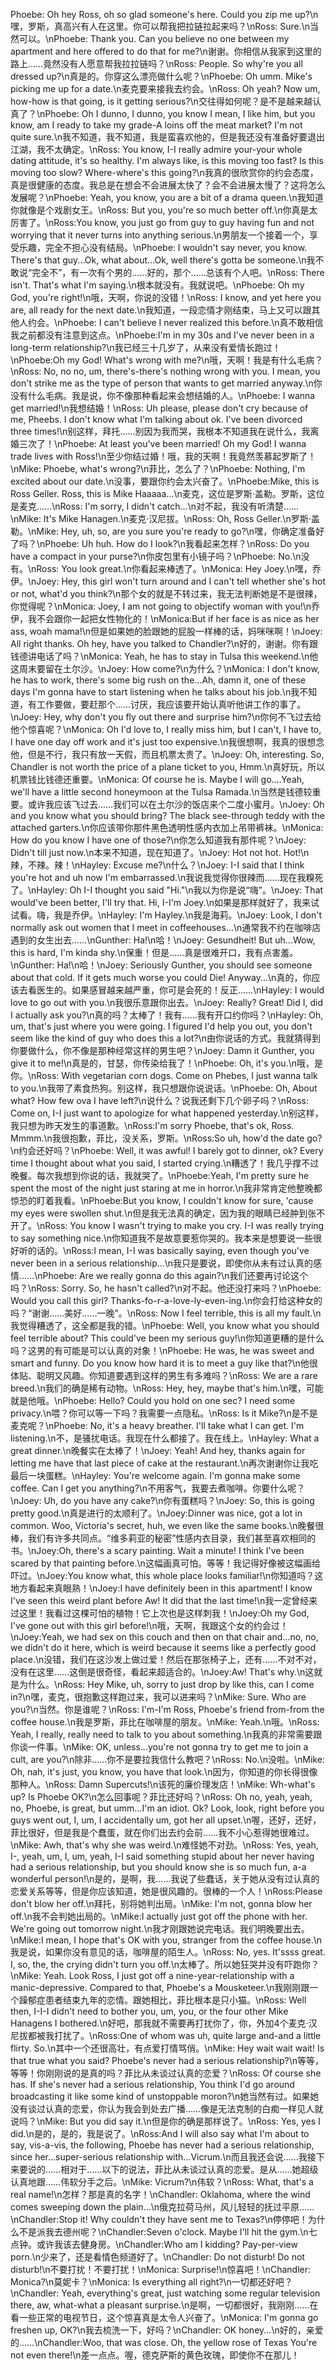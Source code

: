 Phoebe: Oh hey Ross, oh so glad someone's here. Could you zip me up?\n嘿，罗斯，真高兴有人在这里。你可以帮我把拉链拉起来吗？\nRoss: Sure.\n当然可以。\nPhoebe: Thank you. Can you believe no one between my apartment and here offered to do that for me?\n谢谢。你相信从我家到这里的路上……竟然没有人愿意帮我拉拉链吗？\nRoss: People. So why're you all dressed up?\n真是的。你穿这么漂亮做什么呢？\nPhoebe: Oh umm. Mike's picking me up for a date.\n麦克要来接我去约会。\nRoss: Oh yeah? Now um, how-how is that going, is it getting serious?\n交往得如何呢？是不是越来越认真了？\nPhoebe: Oh I dunno, I dunno, you know I mean, I like him, but you know, am I ready to take my grade-A loins off the meat market? I'm not quite sure.\n我不知道，我不知道，我是蛮喜欢他的，但是我还没有准备好要退出江湖，我不太确定。\nRoss: You know, I-I really admire your-your whole dating attitude, it's so healthy. I'm always like, is this moving too fast? Is this moving too slow? Where-where's this going?\n我真的很欣赏你的约会态度，真是很健康的态度。我总是在想会不会进展太快了？会不会进展太慢了？这将怎么发展呢？\nPhoebe: Yeah, you know, you are a bit of a drama queen.\n我知道你就像是个戏剧女王。\nRoss: But you, you're so much better off.\n你真是太厉害了。\nRoss:You know, you just go from guy to guy having fun and not worrying that it never turns into anything serious.\n男朋友一个接着一个，享受乐趣，完全不担心没有结局。\nPhoebe: I wouldn't say never, you know. There's that guy...Ok, what about...Ok, well there's gotta be someone.\n我不敢说“完全不”，有一次有个男的……好的，那个……总该有个人吧。\nRoss: There isn't. That's what I'm saying.\n根本就没有。我就说吧。\nPhoebe: Oh my God, you're right!\n哦，天啊，你说的没错！\nRoss: I know, and yet here you are, all ready for the next date.\n我知道，一段恋情才刚结束，马上又可以跟其他人约会。\nPhoebe: I can't believe I never realized this before.\n真不敢相信我之前都没有注意到这点。\nPhoebe:I'm in my 30s and I've never been in a long-term relationship?\n我已经三十几岁了，从来没有爱情长跑过！\nPhoebe:Oh my God! What's wrong with me?\n哦，天啊！我是有什么毛病？\nRoss: No, no no, um, there's-there's nothing wrong with you. I mean, you don't strike me as the type of person that wants to get married anyway.\n你没有什么毛病。我是说，你不像那种看起来会想结婚的人。\nPhoebe: I wanna get married!\n我想结婚！\nRoss: Uh please, please don't cry because of me, Pheebs. I don't know what I'm talking about ok. I've been divorced three times!\n别这样，拜托……别因为我而哭，我根本不知道我在说什么，我离婚三次了！\nPhoebe: At least you've been married! Oh my God! I wanna trade lives with Ross!\n至少你结过婚！哦，我的天啊！我竟然羡慕起罗斯了！\nMike: Phoebe, what's wrong?\n菲比，怎么了？\nPhoebe: Nothing, I'm excited about our date.\n没事，要跟你约会太兴奋了。\nPhoebe:Mike, this is Ross Geller. Ross, this is Mike Haaaaa...\n麦克，这位是罗斯·盖勒。罗斯，这位是麦克……\nRoss: I'm sorry, I didn't catch...\n对不起，我没有听清楚……\nMike: It's Mike Hanagen.\n麦克·汉尼拔。\nRoss: Oh, Ross Geller.\n罗斯·盖勒。\nMike: Hey, uh, so, are you sure you're ready to go?\n嘿，你确定准备好了吗？\nPhoebe: Uh huh. How do I look?\n我看起来怎样？\nRoss: Do you have a compact in your purse?\n你皮包里有小镜子吗？\nPhoebe: No.\n没有。\nRoss: You look great.\n你看起来棒透了。\nMonica: Hey Joey.\n嘿，乔伊。\nJoey: Hey, this girl won't turn around and I can't tell whether she's hot or not, what'd you think?\n那个女的就是不转过来，我无法判断她是不是很辣，你觉得呢？\nMonica: Joey, I am not going to objectify woman with you!\n乔伊，我不会跟你一起把女性物化的！\nMonica:But if her face is as nice as her ass, woah mama!\n但是如果她的脸跟她的屁股一样棒的话，妈咪咪啊！\nJoey: All right thanks. Oh hey, have you talked to Chandler?\n好的，谢谢。你有跟钱德讲电话了吗？\nMonica: Yeah, he has to stay in Tulsa this weekend.\n他这周末要留在土尔沙。\nJoey: How come?\n为什么？\nMonica: I don't know, he has to work, there's some big rush on the...Ah, damn it, one of these days I'm gonna have to start listening when he talks about his job.\n我不知道，有工作要做，要赶那个……讨厌，我应该要开始认真听他讲工作的事了。\nJoey: Hey, why don't you fly out there and surprise him?\n你何不飞过去给他个惊喜呢？\nMonica: Oh I'd love to, I really miss him, but I can't, I have to, I have one day off work and it's just too expensive.\n我很想啊，我真的很想念他，但是不行，我只有放一天假，而且机票太贵了。\nJoey: Oh, interesting. So, Chandler is not worth the price of a plane ticket to you, Hmm.\n真好玩，所以机票钱比钱德还重要。\nMonica: Of course he is. Maybe I will go....Yeah, we'll have a little second honeymoon at the Tulsa Ramada.\n当然是钱德较重要。或许我应该飞过去……我们可以在土尔沙的饭店来个二度小蜜月。\nJoey: Oh and you know what you should bring? The black see-through teddy with the attached garters.\n你应该带你那件黑色透明性感内衣加上吊带裤袜。\nMonica: How do you know I have one of those?\n你怎么知道我有那件呢？\nJoey: Didn't till just now.\n本来不知道，现在知道了。\nJoey: Hot not hot. Hot!\n辣，不辣。辣！\nHayley: Excuse me?\n什么？\nJoey: I-I said that I think you're hot and uh now I'm embarrassed.\n我说我觉得你很辣而……现在我糗死了。\nHayley: Oh I-I thought you said "Hi."\n我以为你是说“嗨”。\nJoey: That would've been better, I'll try that. Hi, I-I'm Joey.\n如果是那样就好了，我来试试看。嗨，我是乔伊。\nHayley: I'm Hayley.\n我是海莉。\nJoey: Look, I don't normally ask out women that I meet in coffeehouses...\n通常我不约在咖啡店遇到的女生出去……\nGunther: Ha!\n哈！\nJoey: Gesundheit! But uh...Wow, this is hard, I'm kinda shy.\n保重！但是……真是很难开口，我有点害羞。\nGunther: Ha!\n哈！\nJoey: Seriously Gunther, you should see someone about that cold. If it gets much worse you could Die! Anyway...\n真的，你应该去看医生的。如果感冒越来越严重，你可是会死的！反正……\nHayley: I would love to go out with you.\n我很乐意跟你出去。\nJoey: Really? Great! Did I, did I actually ask you?\n真的吗？太棒了！我有……我有开口约你吗？\nHayley: Oh, um, that's just where you were going. I figured I'd help you out, you don't seem like the kind of guy who does this a lot?\n由你说话的方式。我就猜得到你要做什么，你不像是那种经常这样的男生吧？\nJoey: Damn it Gunther, you give it to me!\n真是的，甘瑟，你传染给我了！\nPhoebe: Oh, it's you.\n哦，是你。\nRoss: With vegetarian corn dogs. Come on Phebes, I just wanna talk to you.\n我带了素食热狗。别这样，我只想跟你说说话。\nPhoebe: Oh, About what? How few ova I have left?\n说什么？说我还剩下几个卵子吗？\nRoss: Come on, I-I just want to apologize for what happened yesterday.\n别这样，我只想为昨天发生的事道歉。\nRoss:I'm sorry Phoebe, that's ok, Ross. Mmmm.\n我很抱歉，菲比，没关系，罗斯。\nRoss:So uh, how'd the date go?\n约会还好吗？\nPhoebe: Well, it was awful! I barely got to dinner, ok? Every time I thought about what you said, I started crying.\n糟透了！我几乎撑不过晚餐。每次我想到你说的话，我就哭了。\nPhoebe:Yeah, I'm pretty sure he spent the most of the night just staring at me in horror.\n我非常肯定他整晚都惊恐的盯着我看。\nPhoebe:But you know, I couldn't know for sure, 'cause my eyes were swollen shut.\n但是我无法真的确定，因为我的眼睛已经肿到张不开了。\nRoss: You know I wasn't trying to make you cry. I-I was really trying to say something nice.\n你知道我不是故意要惹你哭的。我本来是想要说一些很好听的话的。\nRoss:I mean, I-I was basically saying, even though you've never been in a serious relationship...\n我只是要说，即使你从未有过认真的感情……\nPhoebe: Are we really gonna do this again?\n我们还要再讨论这个吗？\nRoss: Sorry. So, he hasn't called?\n对不起。他还没打来吗？\nPhoebe: Would you call this girl? Thanks-fo-r-a-love-ly-even-ing.\n你会打给这种女的吗？“谢谢……美好……一晚”。\nRoss: Now I feel terrible, this is all my fault.\n我觉得糟透了，这全都是我的错。\nPhoebe: Well, you know what you should feel terrible about? This could've been my serious guy!\n你知道更糟的是什么吗？这男的有可能是可以认真的对象！\nPhoebe: He was, he was sweet and smart and funny. Do you know how hard it is to meet a guy like that?\n他很体贴、聪明又风趣。你知道要遇到这样的男生有多难吗？\nRoss: We are a rare breed.\n我们的确是稀有动物。\nRoss: Hey, hey, maybe that's him.\n嘿，可能就是他哦。\nPhoebe: Hello? Could you hold on one sec? I need some privacy.\n喂？你可以等一下吗？我需要一点隐私。\nRoss: Is it Mike?\n是不是麦克呢？\nPhoebe: No, it's a heavy breather. I'll take what I can get. I'm listening.\n不，是骚扰电话。我现在什么都接了。我在线上。\nHayley: What a great dinner.\n晚餐实在太棒了！\nJoey: Yeah! And hey, thanks again for letting me have that last piece of cake at the restaurant.\n再次谢谢你让我吃最后一块蛋糕。\nHayley: You're welcome again. I'm gonna make some coffee. Can I get you anything?\n不用客气，我要去煮咖啡。你要什么呢？\nJoey: Uh, do you have any cake?\n你有蛋糕吗？\nJoey: So, this is going pretty good.\n真是进行的太顺利了。\nJoey:Dinner was nice, got a lot in common. Woo, Victoria's secret, huh, we even like the same books.\n晚餐很棒，我们有许多共同点。“维多莉亚的秘密”性感内衣目录，我们甚至喜欢相同的书。\nJoey:Oh, there's a scary painting. Wait a minute! I think I've been scared by that painting before.\n这幅画真可怕。等等！我记得好像被这幅画给吓过。\nJoey:You know what, this whole place looks familiar!\n你知道吗？这地方看起来真眼熟！\nJoey:I have definitely been in this apartment! I know I've seen this weird plant before Aw! It did that the last time!\n我一定曾经来过这里！我看过这棵可怕的植物！它上次也是这样刺我！\nJoey:Oh my God, I've gone out with this girl before!\n哦，天啊，我跟这个女的约会过！\nJoey:Yeah, we had sex on this couch and then on that chair and...no, no, we didn't do it here, which is weird because it seems like a perfectly good place.\n没错，我们在这沙发上做过爱！然后在那张椅子上，还有……不对不对，没有在这里……这倒是很奇怪，看起来超适合的。\nJoey:Aw! That's why.\n这就是为什么。\nRoss: Hey Mike, uh, sorry to just drop by like this, can I come in?\n嘿，麦克，很抱歉这样跑过来，我可以进来吗？\nMike: Sure. Who are you?\n当然。你是谁呢？\nRoss: I'm-I'm Ross, Phoebe's friend from-from the coffee house.\n我是罗斯，菲比在咖啡屋的朋友。\nMike: Yeah.\n哦。\nRoss: Yeah, I really, really need to talk to you about something.\n我真的非常需要跟你谈一件事。\nMike: OK, unless...you're not gonna try to get me to join a cult, are you?\n除非……你不是要拉我信什么教吧？\nRoss: No.\n没啦。\nMike: Oh, nah, it's just, you know, you have that look.\n因为，你知道的你长得很像那种人。\nRoss: Damn Supercuts!\n该死的廉价理发店！\nMike: Wh-what's up? Is Phoebe OK?\n怎么回事呢？菲比还好吗？\nRoss: Oh no, yeah, yeah, no, Phoebe, is great, but umm...I'm an idiot. Ok? Look, look, right before you guys went out, I, um, I accidentally um, got her all upset.\n喔，还好，还好，菲比很好，但是我是个蠢蛋，就在你们出去约会前……我不小心惹得她很难过。\nMike: Awh, that's why she was weird.\n难怪她不对劲。\nRoss: Yes, yeah, I-, yeah, um, I, um, yeah, I-I said something stupid about her never having had a serious relationship, but you should know she is so much fun, a-a wonderful person!\n是的，是啊，我……我说了些蠢话，关于她从没有过认真的恋爱关系等等，但是你应该知道，她是很风趣的。很棒的一个人！\nRoss:Please don't blow her off.\n拜托，别将她判出局。\nMike: I'm not, gonna blow her off.\n我不会判她出局的。\nMike:I actually just got off the phone with her. We're going out tomorrow night.\n我才刚跟她说完电话。我们明晚要出去。\nMike:I mean, I hope that's OK with you, stranger from the coffee house.\n我是说，如果你没有意见的话，咖啡屋的陌生人。\nRoss: No, yes. It'ssss great. I, so, the, the crying didn't turn you off.\n太棒了。所以她狂哭并没有吓跑你？\nMike: Yeah. Look Ross, I just got off a nine-year-relationship with a manic-depressive. Compared to that, Phoebe's a Mousketeer.\n我刚刚跟一个躁郁症患者结束九年的恋情。跟她相比，菲比根本是只小猫。\nRoss: Well then, I-I-I didn't need to bother you, um, you, or the four other Mike Hanagens I bothered.\n好吧，那我就不需要再打扰你了，你，外加4个麦克·汉尼拔都被我打扰了。\nRoss:One of whom was uh, quite large and-and a little flirty. So.\n其中一个还很高壮，有点爱打情骂俏。\nMike: Hey wait wait wait! Is that true what you said? Phoebe's never had a serious relationship?\n等等，等等！你刚刚说的是真的吗？菲比从未谈过认真的恋爱？\nRoss: Of course she has. If she's never had a serious relationship, You think I'd go around broadcasting it like some kind of unstoppable moron?\n她当然有过。如果她没有谈过认真的恋爱，你认为我会到处去广播……像是无法克制的白痴一样见人就说吗？\nMike: But you did say it.\n但是你的确是那样说了。\nRoss: Yes, yes I did.\n是的，是的，我是说了。\nRoss:And I will also say what I'm about to say, vis-a-vis, the following, Phoebe has never had a serious relationship, since her...super-serious relationship with...Vicrum.\n而且我还会说……我接下来要说的……相对于……以下的说法，菲比从未谈过认真的恋爱。是从……她超级认真地跟……伟软分手之后。\nMike: Vicrum?\n伟软？\nRoss: What, that's a real name!\n怎样？那是真的名字！\nChandler: Oklahoma, where the wind comes sweeping down the plain...\n俄克拉荷马州，风儿轻轻的抚过平原……\nChandler:Stop it! Why couldn't they have sent me to Texas?\n停停吧！为什么不是派我去德州呢？\nChandler:Seven o'clock. Maybe I'll hit the gym.\n七点钟。或许我该去健身房。\nChandler:Who am I kidding? Pay-per-view porn.\n少来了，还是看情色频道好了。\nChandler: Do not disturb! Do not disturb!\n不要打扰！不要打扰！\nMonica: Surprise!\n惊喜吧！\nChandler: Monica?\n莫妮卡？\nMonica: Is everything all right?\n一切都还好吧？\nChandler: Yeah, everything's great, just watching some regular television there, aw, what-what a pleasant surprise.\n是啊，一切都很好，我刚刚……在看一些正常的电视节日，这个惊喜真是太令人兴奋了。\nMonica: I'm gonna go freshen up, OK?\n我去梳洗一下，好吗？\nChandler: OK honey...\n好的，亲爱的……\nChandler:Woo, that was close. Oh, the yellow rose of Texas You're not even there!\n差一点点。喔，德克萨斯的黄色玫瑰，即使你不在那儿！
